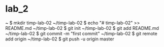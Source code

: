 # lab_2 
~ $ mkdir timp-lab-02
~/timp-lab-02 $ echo "# timp-lab-02" >> README.md
~/timp-lab-02 $ git init
~/timp-lab-02 $ git add README.md
~/timp-lab-02 $ git commit -m "first commit"
~/timp-lab-02 $ git remote add origin 
~/timp-lab-02 $ git push -u origin master

